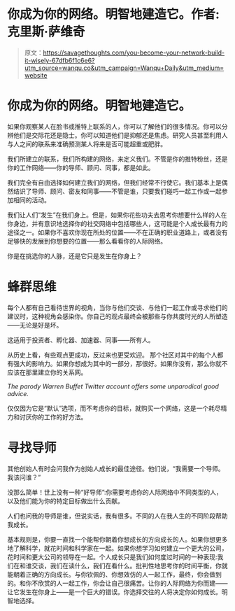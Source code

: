 # 你成为你的网络。明智地建造它。作者:克里斯·萨维奇

> 原文：<https://savagethoughts.com/you-become-your-network-build-it-wisely-67dfb6f1c6e6?utm_source=wanqu.co&utm_campaign=Wanqu+Daily&utm_medium=website>

# 你成为你的网络。明智地建造它。

如果你观察某人在脸书或推特上联系的人，你可以了解他们的很多情况。你可以分辨他们是交际花还是隐士。你可以知道他们是抑郁还是焦虑。研究人员甚至利用人与人之间的联系来准确预测某人将来是否可能超重或肥胖。

我们所建立的联系，我们所构建的网络，来定义我们。不管是你的推特粉丝，还是你的工作网络——你的导师、顾问、同事，都是如此。



我们完全有自由选择如何建立我们的网络，但我们经常不行使它。我们基本上是偶然结识了导师、顾问、密友和同事——不管是谁，只要我们碰巧一起工作或一起参加相同的活动。

我们让人们“发生”在我们身上。但是，如果你花些功夫去思考你想要什么样的人在你身边，并有意识地选择你的社交网络中包括哪些人，这可能是个人成长最有力的途径之一。如果你不喜欢你现在所处的位置——不在正确的职业道路上，或者没有足够快的发展到你想要的位置——那么看看你的人际网络。

你是在挑选你的人脉，还是它只是发生在你身上？

# 蜂群思维

每个人都有自己看待世界的视角，当你与他们交谈、与他们一起工作或寻求他们的建议时，这种视角会感染你。你自己的观点最终会被那些与你共度时光的人所塑造——无论是好是坏。

这适用于投资者、孵化器、加速器、同事——所有人。

从历史上看，有些观点更成功，反过来也更受欢迎。
那个社区对其中的每个人都有强大的影响力。如果你想成为其中的一部分，那很好。如果你没有，那么你就不应该在那里建立你的关系网。



*The parody Warren Buffet Twitter account offers some unparodical good advice.*



仅仅因为它是“默认”选项，而不考虑你的目标，就购买一个网络，这是一个耗尽精力和讨厌你的工作的好方法。

# 寻找导师

其他创始人有时会问我作为创始人成长的最佳途径。他们说，“我需要一个导师。我该问谁？”

没那么简单！世上没有一种“好导师”:你需要考虑你的人际网络中不同类型的人，以及他们能为你的特定目标做出什么贡献。

人们也问我的导师是谁，但说实话，我有很多。不同的人在我人生的不同阶段帮助我成长。

基本规则是，你要一直找一个能帮你朝着你想成长的方向成长的人。如果你想更多地了解科学，就花时间和科学家在一起。如果你想学习如何建立一个更大的公司，花时间和更大公司的领导在一起。个人成长只是我们如何度过时间的一种表现:我们在和谁交谈，我们在读什么，我们在看什么。批判性地思考你的时间平衡，你就能朝着正确的方向成长。与你钦佩的、你想效仿的人一起工作，最终，你会做到的。和你不欣赏的人一起工作，你会让自己很痛苦。让你的人际网络为你而建——让它发生在你身上——是一个巨大的错误。你选择交往的人将决定你如何成长。明智地选择。

